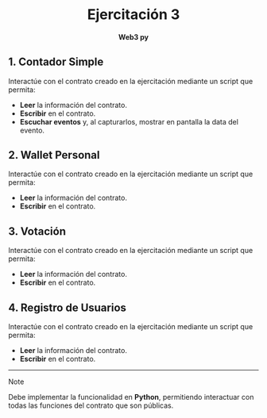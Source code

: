 <div align="center">
    <h1>Ejercitación 3</h1>
    <h4>Web3 py</h4>
</div>

## 1. Contador Simple

Interactúe con el contrato creado en la ejercitación mediante un script que permita:

- **Leer** la información del contrato.
- **Escribir** en el contrato.
- **Escuchar eventos** y, al capturarlos, mostrar en pantalla la data del evento.

## 2. Wallet Personal

Interactúe con el contrato creado en la ejercitación mediante un script que permita:

- **Leer** la información del contrato.
- **Escribir** en el contrato.

## 3. Votación

Interactúe con el contrato creado en la ejercitación mediante un script que permita:

- **Leer** la información del contrato.
- **Escribir** en el contrato.

## 4. Registro de Usuarios

Interactúe con el contrato creado en la ejercitación mediante un script que permita:

- **Leer** la información del contrato.
- **Escribir** en el contrato.

---

> [!NOTE]
> Debe implementar la funcionalidad en **Python**, permitiendo interactuar con todas las funciones del contrato que son públicas.
